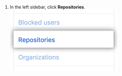1. In the left sidebar, click **Repositories**.
  ![Repositories tab](/assets/images/help/settings/repos-tab.png)
